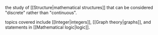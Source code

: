 the study of [[Structure|mathematical structures]] that can be considered "discrete" rather than "continuous".

topics covered include [[Integer|integers]], [[Graph theory|graphs]], and statements in [[Mathematical logic|logic]].